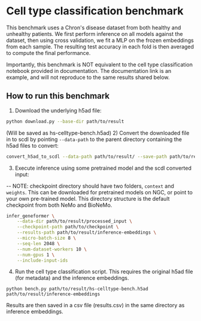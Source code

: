 # Cell type classification benchmark

This benchmark uses a Chron's disease dataset from both healthy and unhealthy patients. We first perform inference on all models against the dataset, then using cross validation, we fit a MLP on the frozen embeddings from each sample. The resulting test accuracy in each fold is then averaged to compute the final performance.

Importantly, this benchmark is NOT equivalent to the cell type classification notebook provided in documentation. The documentation link is an example, and will not reproduce to the same results shared below.

## How to run this benchmark

1) Download the underlying h5ad file:
```bash
python download.py --base-dir path/to/result
```
(Will be saved as hs-celltype-bench.h5ad)
2) Convert the downloaded file in to scdl by pointing `--data-path` to the parent directory containing the h5ad files to convert:
```bash
convert_h5ad_to_scdl --data-path path/to/result/ --save-path path/to/result/processed_input
```
3) Execute inference using some pretrained model and the scdl converted input:

-- NOTE: checkpoint directory should have two folders, `context` and `weights`. This can be downloaded for pretrained models on NGC, or point to your own pre-trained model. This directory structure is the default checkpoint from both NeMo and BioNeMo.

```bash
infer_geneformer \
    --data-dir path/to/result/processed_input \
    --checkpoint-path path/to/checkpoint \
    --results-path path/to/result/inference-embeddings \
    --micro-batch-size 8 \
    --seq-len 2048 \
    --num-dataset-workers 10 \
    --num-gpus 1 \
    --include-input-ids
```

4) Run the cell type classification script. This requires the original h5ad file (for metadata) and the inference embeddings.

```
python bench.py path/to/result/hs-celltype-bench.h5ad path/to/result/inference-embeddings
```

Results are then saved in a csv file (results.csv) in the same directory as inference embeddings.
